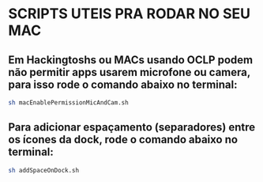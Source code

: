 # SCRIPTS UTEIS PRA RODAR NO SEU MAC

## Em Hackingtoshs ou MACs usando OCLP podem não permitir apps usarem microfone ou camera, para isso rode o comando abaixo no terminal:

```sh
sh macEnablePermissionMicAndCam.sh
```

## Para adicionar espaçamento (separadores) entre os ícones da dock, rode o comando abaixo no terminal:

```sh
sh addSpaceOnDock.sh
```